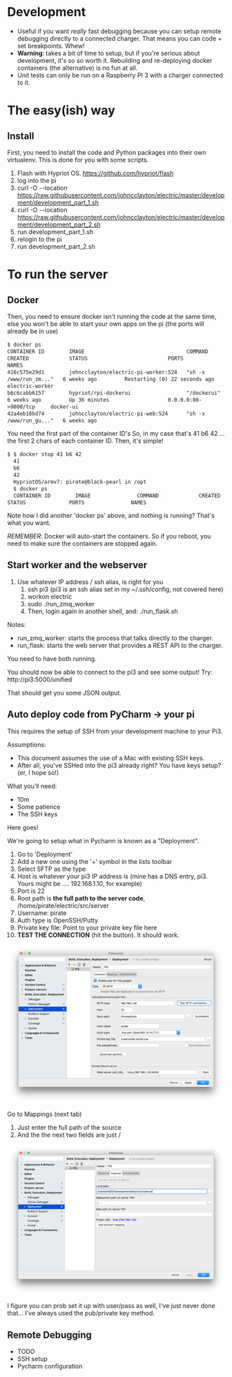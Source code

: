 # Development
* Useful if you want *really* fast debugging because you can setup remote debugging directly to a connected charger. That means you can code + set breakpoints. Whew! 
* __Warning__: takes a bit of time to setup, but if you're serious about development, it's so so worth it. Rebuilding and re-deploying docker containers (the alternative) is no fun at all.
* Unit tests can only be run on a Raspberry PI 3 with
a charger connected to it.

# The easy(ish) way

## Install

First, you need to install the code and Python packages into their own virtualenv. This is done for you with some scripts.

  1. Flash with Hypriot OS. https://github.com/hypriot/flash
  1. log into the pi
  1. curl -O --location https://raw.githubusercontent.com/johncclayton/electric/master/development/development_part_1.sh
  1. curl -O --location https://raw.githubusercontent.com/johncclayton/electric/master/development/development_part_2.sh
  1. run development_part_1.sh
  1. relogin to the pi
  1. run development_part_2.sh


# To run the server

## Docker  

Then, you need to ensure docker isn't running the code at the same time, else you won't be able to start your own apps on the pi (the ports will already be in use)


    $ docker ps
    CONTAINER ID        IMAGE                                 COMMAND                  CREATED             STATUS                          PORTS                    NAMES
    416c575e29d1        johncclayton/electric-pi-worker:524   "sh -x /www/run_zm..."   6 weeks ago         Restarting (0) 22 seconds ago                            electric-worker
    b6c6cabb6157        hypriot/rpi-dockerui                  "/dockerui"              6 weeks ago         Up 36 minutes                   0.0.0.0:80->9000/tcp     docker-ui
    42a4eb18bd74        johncclayton/electric-pi-web:524      "sh -x /www/run_gu..."   6 weeks ago   

You need the first part of the container ID's
So, in my case that's 41 b6 42 ... the first 2 chars of each container ID. Then, it's simple!

    $ $ docker stop 41 b6 42
      41
      b6
      42
      HypriotOS/armv7: pirate@black-pearl in /opt
      $ docker ps
      CONTAINER ID        IMAGE               COMMAND             CREATED             STATUS              PORTS               NAMES


Note how I did another 'docker ps' above, and nothing is running? That's what you want.

*REMEMBER*: Docker will auto-start the containers. So if you reboot, you need to make sure the containers are stopped again.

## Start worker and the webserver
1. Use whatever IP address / ssh alias, is right for you
    1. ssh pi3 (pi3 is an ssh alias set in my ~/.ssh/config, not covered here)
    1. workon electric
    1. sudo ./run_zmq_worker
    1. Then, login again in another shell, and: ./run_flask.sh
    
Notes:    
   * run_zmq_worker: starts the process that talks directly to the charger.
   * run_flask: starts the web server that provides a REST API to the charger.  

You need to have both running.

You should now be able to connect to the pi3 and see some output!
Try:  http://pi3:5000/unified

That should get you some JSON output.

## Auto deploy code from PyCharm -> your pi

This requires the setup of SSH from your development machine to your Pi3.

Assumptions:
- This document assumes the use of a Mac with existing SSH keys.
- After all, you've SSHed into the pi3 already right? You have keys setup? (er, I hope so!)

What you'll need:

- 10m
- Some patience
- The SSH keys

Here goes!

We're going to setup what in Pycharm is known as a "Deployment".

  1. Go to 'Deployment'
  1. Add a new one using the '+' symbol in the lists toolbar
  1. Select SFTP as the type
  1. Host is whatever your pi3 IP address is (mine has a DNS entry, pi3. Yours might be .... 192.168.1.10, for example)
  1. Port is 22
  1. Root path is __the full path to the server code__, /home/pirate/electric/src/server
  1. Username: pirate
  1. Auth type is OpenSSH/Putty
  1. Private key file: Point to your private key file here
  1. __TEST THE CONNECTION__ (hit the button). It should work.

![Pycharm Deployment](/docs/images/dev/Pycharm_Deployment.png)

Go to Mappings (next tab)

  1. Just enter the full path of the source
  1. And the the next two fields are just /

![Mappings](/docs/images/dev/Pycharm_Mappings.png)

I figure you can prob set it up with user/pass as well, I've just never done that... I've always used the pub/private key method.

## Remote Debugging

- TODO
- SSH setup
- Pycharm configuration



